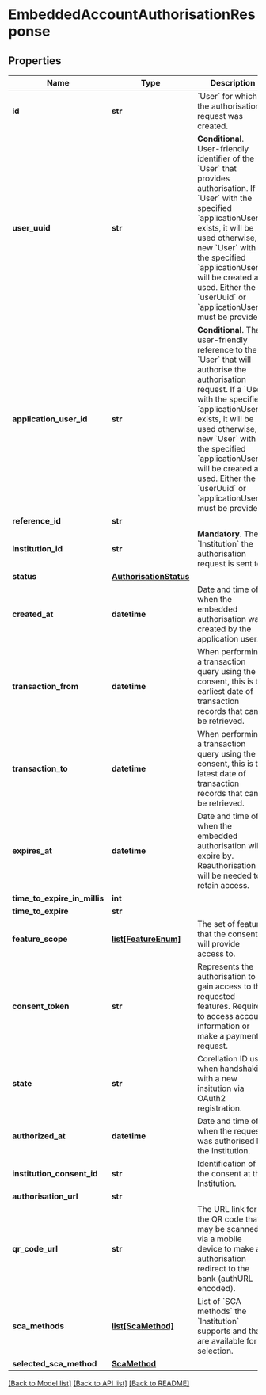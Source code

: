 # EmbeddedAccountAuthorisationResponse

## Properties
Name | Type | Description | Notes
------------ | ------------- | ------------- | -------------
**id** | **str** | &#x60;User&#x60; for which the authorisation request was created. | [optional] 
**user_uuid** | **str** | __Conditional__. User-friendly identifier of the &#x60;User&#x60; that provides authorisation. If a &#x60;User&#x60; with the specified &#x60;applicationUserId&#x60; exists, it will be used otherwise, a new &#x60;User&#x60; with the specified &#x60;applicationUserId&#x60; will be created and used. Either the &#x60;userUuid&#x60; or &#x60;applicationUserId&#x60; must be provided. | [optional] 
**application_user_id** | **str** | __Conditional__. The user-friendly reference to the &#x60;User&#x60; that will authorise the authorisation request. If a &#x60;User&#x60; with the specified &#x60;applicationUserId&#x60; exists, it will be used otherwise, a new &#x60;User&#x60; with the specified &#x60;applicationUserId&#x60; will be created and used. Either the &#x60;userUuid&#x60; or &#x60;applicationUserId&#x60; must be provided. | [optional] 
**reference_id** | **str** |  | [optional] 
**institution_id** | **str** | __Mandatory__. The &#x60;Institution&#x60; the authorisation request is sent to. | [optional] 
**status** | [**AuthorisationStatus**](AuthorisationStatus.md) |  | [optional] 
**created_at** | **datetime** | Date and time of when the embedded authorisation was created by the application user. | [optional] 
**transaction_from** | **datetime** | When performing a transaction query using the consent, this is the earliest date of transaction records that can be retrieved. | [optional] 
**transaction_to** | **datetime** | When performing a transaction query using the consent, this is the latest date of transaction records that can be retrieved. | [optional] 
**expires_at** | **datetime** | Date and time of when the embedded authorisation will expire by. Reauthorisation will be needed to retain access. | [optional] 
**time_to_expire_in_millis** | **int** |  | [optional] 
**time_to_expire** | **str** |  | [optional] 
**feature_scope** | [**list[FeatureEnum]**](FeatureEnum.md) | The set of features that the consent will provide access to. | [optional] 
**consent_token** | **str** | Represents the authorisation to gain access to the requested features. Required to access account information or make a payment request. | [optional] 
**state** | **str** | Corellation ID used when handshaking with a new insitution via OAuth2 registration. | [optional] 
**authorized_at** | **datetime** | Date and time of when the request was authorised by the Institution. | [optional] 
**institution_consent_id** | **str** | Identification of the consent at the Institution. | [optional] 
**authorisation_url** | **str** |  | [optional] 
**qr_code_url** | **str** | The URL link for the QR code that may be scanned via a mobile device to make a authorisation redirect to the bank (authURL encoded). | [optional] 
**sca_methods** | [**list[ScaMethod]**](ScaMethod.md) | List of &#x60;SCA methods&#x60; the &#x60;Institution&#x60; supports and that are available for selection. | [optional] 
**selected_sca_method** | [**ScaMethod**](ScaMethod.md) |  | [optional] 

[[Back to Model list]](../README.md#documentation-for-models) [[Back to API list]](../README.md#documentation-for-api-endpoints) [[Back to README]](../README.md)


